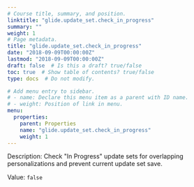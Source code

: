 ```yaml
---
# Course title, summary, and position.
linktitle: "glide.update_set.check_in_progress"
summary: ""
weight: 1
# Page metadata.
title: "glide.update_set.check_in_progress"
date: "2018-09-09T00:00:00Z"
lastmod: "2018-09-09T00:00:00Z"
draft: false  # Is this a draft? true/false
toc: true  # Show table of contents? true/false
type: docs  # Do not modify.

# Add menu entry to sidebar.
# - name: Declare this menu item as a parent with ID name.
# - weight: Position of link in menu.
menu:
  properties:
    parent: Properties
    name: "glide.update_set.check_in_progress"
    weight: 1
---
```


Description: Check "In Progress" update sets for overlapping personalizations and prevent current update set save.


Value: `false`